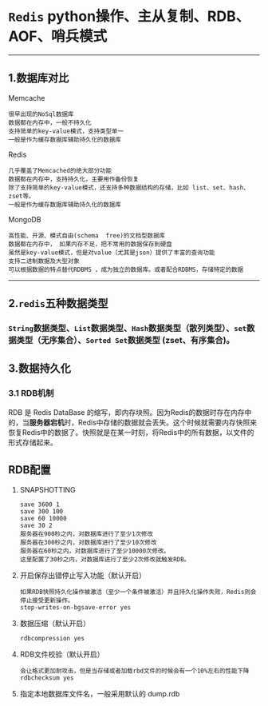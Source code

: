 # `Redis` python操作、主从复制、RDB、AOF、哨兵模式
****
## 1.数据库对比
Memcache
``````
很早出现的NoSql数据库
数据都在内存中，一般不持久化
支持简单的key-value模式，支持类型单一
一般是作为缓存数据库辅助持久化的数据库
``````
Redis
``````
几乎覆盖了Memcached的绝大部分功能
数据都在内存中，支持持久化，主要用作备份恢复
除了支持简单的key-value模式，还支持多种数据结构的存储，比如 list、set、hash、zset等。
一般是作为缓存数据库辅助持久化的数据库
``````
MongoDB
```
高性能、开源、模式自由(schema  free)的文档型数据库
数据都在内存中， 如果内存不足，把不常用的数据保存到硬盘
虽然是key-value模式，但是对value（尤其是json）提供了丰富的查询功能
支持二进制数据及大型对象
可以根据数据的特点替代RDBMS ，成为独立的数据库。或者配合RDBMS，存储特定的数据
```
****
## 2.`redis`五种数据类型
### `String`数据类型、`List`数据类型、`Hash`数据类型（散列类型）、`set`数据类型（无序集合）、`Sorted Set`数据类型 (zset、有序集合)。
## 3.数据持久化
### 3.1 RDB机制
RDB 是 Redis DataBase 的缩写，即内存块照。因为Redis的数据时存在内存中的，当**服务器宕机**时，Redis中存储的数据就会丢失。这个时候就需要内存快照来恢复Redis中的数据了。快照就是在某一时刻，将Redis中的所有数据，以文件的形式存储起来。
## RDB配置
1. SNAPSHOTTING
   ```
   save 3600 1
   save 300 100
   save 60 10000
   save 30 2
   服务器在900秒之内，对数据库进行了至少1次修改
   服务器在300秒之内，对数据库进行了至少10次修改　　　　　　　　　　　　　　　　　　　　　　　　　　　　　　　　　　　　　　　　　　　　　　
   服务器在60秒之内，对数据库进行了至少10000次修改。
   这里配置了30秒之内，对数据库进行了至少2次修改就触发RDB。
   ```
2. 开启保存出错停止写入功能（默认开启）
   ```
   如果RDB快照持久化操作被激活（至少一个条件被激活）并且持久化操作失败，Redis则会停止接受更新操作。
   stop-writes-on-bgsave-error yes
   ```
3. 数据压缩（默认开启）
   ```
   rdbcompression yes
   ```
4. RDB文件校验（默认开启）
   ```
   会让格式更加耐攻击，但是当存储或者加载rbd文件的时候会有一个10%左右的性能下降
   rdbchecksum yes
   ```
5. 指定本地数据库文件名，一般采用默认的 dump.rdb

